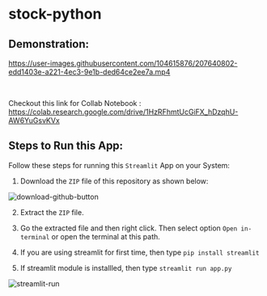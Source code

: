 # stock-python

## Demonstration:
https://user-images.githubusercontent.com/104615876/207640802-edd1403e-a221-4ec3-9e1b-ded64ce2ee7a.mp4

<br/>

Checkout this link for Collab Notebook : https://colab.research.google.com/drive/1HzRFhmtUcGiFX_hDzqhU-AW6YuGsvKVx  

## Steps to Run this App:
Follow these steps for running this `Streamlit` App on your System:

1. Download the `ZIP` file of this repository as shown below:

![download-github-button](https://user-images.githubusercontent.com/104615876/207635355-55b3b155-f0d0-41b5-8f39-f4a7918a50b7.jpg)

2. Extract the `ZIP` file.

3. Go the extracted file and then right click. Then select option `Open in-terminal` or open the terminal at this path.

4. If you are using streamlit for first time, then type `pip install streamlit`

5. If streamlit module is installled, then type `streamlit run app.py`

![streamlit-run](https://user-images.githubusercontent.com/104615876/207635569-6e5b0586-b9b7-4f3f-aa06-69fdc8e26886.jpg)

